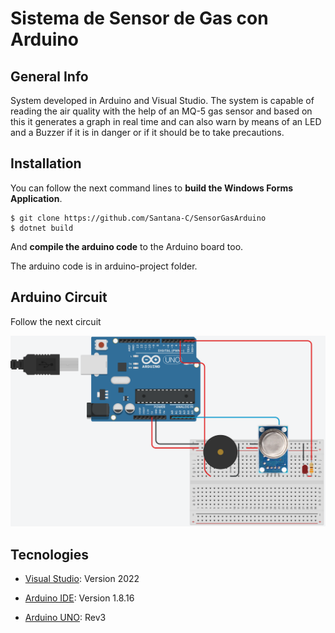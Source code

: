 # Sistema de Sensor de Gas con Arduino

## General Info

System developed in Arduino and Visual Studio. The system is capable of reading the air quality with the help of an MQ-5 gas sensor and based on this it generates a graph in real time and can also warn by means of an LED and a Buzzer if it is in danger or if it should be to take precautions.

## Installation

You can follow the next command lines to **build the Windows Forms Application**.

```
$ git clone https://github.com/Santana-C/SensorGasArduino
$ dotnet build
```
And **compile the arduino code** to the Arduino board too.

The arduino code is in arduino-project folder.

## Arduino Circuit

Follow the next circuit

![Circuit](images/CircuitoArduinoGas.png)

## Tecnologies
* [Visual Studio](https://visualstudio.microsoft.com/es/thank-you-downloading-visual-studio/?sku=Community&rel=17): Version 2022

* [Arduino IDE](https://www.arduino.cc/en/software): Version 1.8.16

* [Arduino UNO](https://store.arduino.cc/products/arduino-uno-rev3/): Rev3

